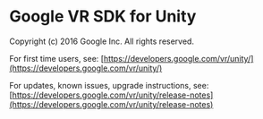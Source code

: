 # Google VR SDK for Unity

Copyright (c) 2016 Google Inc. All rights reserved.

For first time users, see:
[https://developers.google.com/vr/unity/](https://developers.google.com/vr/unity/)

For updates, known issues, upgrade instructions, see:
[https://developers.google.com/vr/unity/release-notes](https://developers.google.com/vr/unity/release-notes)
